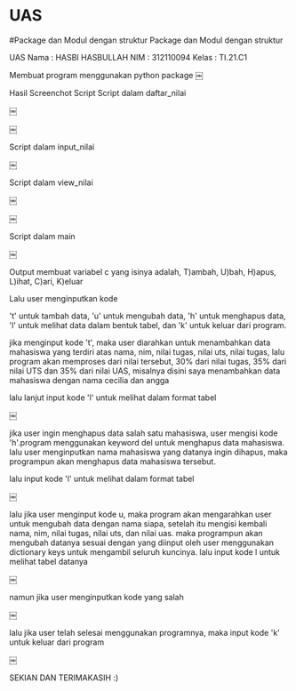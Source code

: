 # UAS
#Package dan Modul dengan struktur
Package dan Modul dengan struktur

UAS
Nama : HASBI HASBULLAH
 NIM : 312110094
Kelas : TI.21.C1

Membuat program menggunakan python package
￼

Hasil Screenchot Script
Script dalam daftar_nilai

￼

￼

Script dalam input_nilai

￼

Script dalam view_nilai

￼

￼

Script dalam main

￼

Output
membuat variabel c yang isinya adalah, T)ambah, U)bah, H)apus, L)ihat, C)ari, K)eluar

Lalu user menginputkan kode

't' untuk tambah data, 'u' untuk mengubah data, 'h' untuk menghapus data, 'l' untuk melihat data dalam bentuk tabel, dan 'k' untuk keluar dari program.

jika menginput kode 't', maka user diarahkan untuk menambahkan data mahasiswa yang terdiri atas nama, nim, nilai tugas, nilai uts, nilai tugas, lalu program akan memproses dari nilai tersebut, 30% dari nilai tugas, 35% dari nilai UTS dan 35% dari nilai UAS, misalnya disini saya menambahkan data mahasiswa dengan nama cecilia dan angga

lalu lanjut input kode 'l' untuk melihat dalam format tabel

￼

jika user ingin menghapus data salah satu mahasiswa, user mengisi kode 'h'.program menggunakan keyword del untuk menghapus data mahasiswa. lalu user menginputkan nama mahasiswa yang datanya ingin dihapus, maka programpun akan menghapus data mahasiswa tersebut.

lalu input kode 'l' untuk melihat dalam format tabel

￼

lalu jika user menginput kode u, maka program akan mengarahkan user untuk mengubah data dengan nama siapa, setelah itu mengisi kembali nama, nim, nilai tugas, nilai uts, dan nilai uas. maka programpun akan mengubah datanya sesuai dengan yang diinput oleh user menggunakan dictionary keys untuk mengambil seluruh kuncinya. lalu input kode l untuk melihat tabel datanya

￼

namun jika user menginputkan kode yang salah

￼

lalu jika user telah selesai menggunakan programnya, maka input kode 'k' untuk keluar dari program

￼

SEKIAN DAN TERIMAKASIH :)

